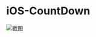 # iOS-CountDown

![截图](https://raw.githubusercontent.com/zeyuang/iOS-CountDown/master/readme.img/img.1.gif)

